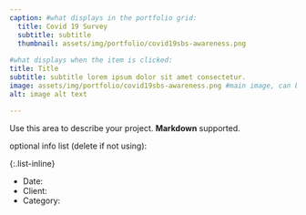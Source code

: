 ```yaml
---
caption: #what displays in the portfolio grid:
  title: Covid 19 Survey
  subtitle: subtitle
  thumbnail: assets/img/portfolio/covid19sbs-awareness.png
  
#what displays when the item is clicked:
title: Title
subtitle: subtitle lorem ipsum dolor sit amet consectetur.
image: assets/img/portfolio/covid19sbs-awareness.png #main image, can be a link or a file in assets/img/portfolio
alt: image alt text

---
```

Use this area to describe your project. **Markdown** supported.

optional info list (delete if not using):

{:.list-inline} 
- Date: 
- Client: 
- Category: 
